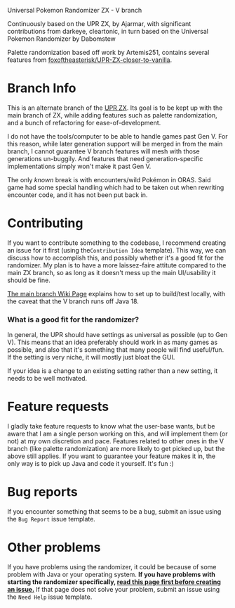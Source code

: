 Universal Pokemon Randomizer ZX - V branch

Continuously based on the UPR ZX, by Ajarmar, with significant contributions from darkeye, cleartonic,
in turn based on the Universal Pokemon Randomizer by Dabomstew

Palette randomization based off work by Artemis251, contains several features from [foxoftheasterisk/UPR-ZX-closer-to-vanilla](https://github.com/foxoftheasterisk/UPR-ZX-closer-to-vanilla).

# Branch Info

This is an alternate branch of the [UPR ZX](https://github.com/Ajarmar/universal-pokemon-randomizer-zx). 
Its goal is to be kept up with the main branch of ZX, while adding features such as palette randomization, 
and a bunch of refactoring for ease-of-development. 

I do not have the tools/computer to be able to handle games past Gen V. For this reason, while later generation support will be merged in from the main branch, I cannot guarantee V branch features will mesh with those generations un-buggily. And features that need generation-specific implementations simply won't make it past Gen V.  

The only _known_ break is with encounters/wild Pokémon in ORAS. Said game had some special handling which had to be taken out when rewriting encounter code, and it has not been put back in.

# Contributing

If you want to contribute something to the codebase, I recommend creating an issue for it first (using the`Contribution Idea` template). This way, we can discuss how to accomplish this, and possibly whether it's a good fit for the randomizer. My plan is to have a more laissez-faire attitute compared to the main ZX branch, so as long as it doesn't mess up the main UI/usability it should be fine. 

[The main branch Wiki Page](https://github.com/Ajarmar/universal-pokemon-randomizer-zx/wiki/Building-Universal-Pokemon-Randomizer-ZX) explains how to set up to build/test locally, with the caveat that the V branch runs off Java 18.

### What is a good fit for the randomizer?

In general, the UPR should have settings as universal as possible (up to Gen V). This means that an idea preferably should work in as many games as possible, and also that it's something that many people will find useful/fun. If the setting is very niche, it will mostly just bloat the GUI.

If your idea is a change to an existing setting rather than a new setting, it needs to be well motivated.

# Feature requests

I gladly take feature requests to know what the user-base wants, but be aware that I am a single person working on this, and will implement them (or not) at my own discretion and pace. 
Features related to other ones in the V branch (like palette randomization) are more likely to get picked up, but the above still applies. If you want to guarantee your feature makes it in, the only way is to pick up Java and code it yourself. It's fun :) 

# Bug reports

If you encounter something that seems to be a bug, submit an issue using the `Bug Report` issue template.

# Other problems

If you have problems using the randomizer, it could be because of some problem with Java or your operating system. **If you have problems with starting the randomizer specifically, [read this page first before creating an issue.](https://github.com/Ajarmar/universal-pokemon-randomizer-zx/wiki/About-Java)** If that page does not solve your problem, submit an issue using the `Need Help` issue template.

